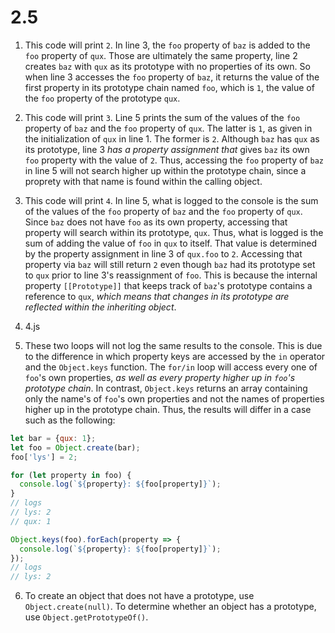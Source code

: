 # 2.5

1. This code will print `2`. In line 3, the `foo` property of `baz` is added to the `foo` property of `qux`. Those are ultimately the same property, line 2 creates `baz` with `qux` as its prototype with no properties of its own. So when line 3 accesses the `foo` property of `baz`, it returns the value of the first property in its prototype chain named `foo`, which is `1`, the value of the `foo` property of the prototype `qux`.

2. This code will print `3`. Line 5 prints the sum of the values of the `foo` property of `baz` and the `foo` property of `qux`. The latter is `1`, as given in the initialization of `qux` in line 1. The former is `2`. Although `baz` has `qux` as its prototype, line 3 *has a property assignment that* gives `baz` its own `foo` property with the value of `2`. Thus, accessing the `foo` property of `baz` in line 5 will not search higher up within the prototype chain, since a proprety with that name is found within the calling object.

3. This code will print `4`. In line 5, what is logged to the console is the sum of the values of the `foo` property of `baz` and the `foo` property of `qux`. Since `baz` does not have `foo` as its own property, accessing that property will search within its prototype, `qux`. Thus, what is logged is the sum of adding the value of `foo` in `qux` to itself. That value is determined by the property assignment in line 3 of `qux.foo` to `2`. Accessing that property via `baz` will still return `2` even though `baz` had its prototype set to `qux` prior to line 3's reassignment of `foo`. This is because the internal property `[[Prototype]]` that keeps track of `baz`'s prototype contains a reference to `qux`, *which means that changes in its prototype are reflected within the inheriting object*.

4. 4.js

5. These two loops will not log the same results to the console. This is due to the difference in which property keys are accessed by the `in` operator and the `Object.keys` function. The `for/in` loop will access every one of `foo`'s own properties, *as well as every property higher up in `foo`'s prototype chain*. In contrast, `Object.keys` returns an array containing only the name's of `foo`'s own properties and not the names of properties higher up in the prototype chain. Thus, the results will differ in a case such as the following:

```javascript
let bar = {qux: 1};
let foo = Object.create(bar);
foo['lys'] = 2;

for (let property in foo) {
  console.log(`${property}: ${foo[property]}`);
}
// logs
// lys: 2 
// qux: 1

Object.keys(foo).forEach(property => {
  console.log(`${property}: ${foo[property]}`);
});
// logs
// lys: 2
```

6. To create an object that does not have a prototype, use `Object.create(null)`. To determine whether an object has a prototype, use `Object.getPrototypeOf()`. 
